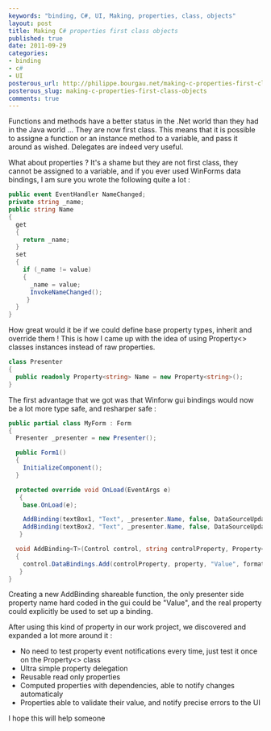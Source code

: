 ```yaml
---
keywords: "binding, C#, UI, Making, properties, class, objects"
layout: post
title: Making C# properties first class objects
published: true
date: 2011-09-29
categories:
- binding
- c#
- UI
posterous_url: http://philippe.bourgau.net/making-c-properties-first-class-objects
posterous_slug: making-c-properties-first-class-objects
comments: true
---
```

Functions and methods have a better status in the .Net world than they had in the Java world ... They are now first class. This means that it is possible to assigne a function or an instance method to a variable, and pass it around as wished. Delegates are indeed very useful.

What about properties ? It's a shame but they are not first class, they cannot be assigned to a variable, and if you ever used WinForms data bindings, I am sure you wrote the following quite a lot :

```c#
public event EventHandler NameChanged;
private string _name;
public string Name
{
  get
  {
    return _name;
  }
  set
  {
    if (_name != value)
    {
      _name = value;
      InvokeNameChanged();
     }
  }
}
```

How great would it be if we could define base property types, inherit and override them ! This is how I came up with the idea of using Property<> classes instances instead of raw properties.

```c#
class Presenter
{
  public readonly Property<string> Name = new Property<string>();
}
```

The first advantage that we got was that Winforw gui bindings would now be a lot more type safe, and resharper safe :

```c#
public partial class MyForm : Form
{
  Presenter _presenter = new Presenter();

  public Form1()
  {
    InitializeComponent();
  }

  protected override void OnLoad(EventArgs e)
   {
    base.OnLoad(e);

    AddBinding(textBox1, "Text", _presenter.Name, false, DataSourceUpdateMode.OnPropertyChanged);
    AddBinding(textBox2, "Text", _presenter.Name, false, DataSourceUpdateMode.OnPropertyChanged);
   }

  void AddBinding<T>(Control control, string controlProperty, Property<T> property, bool formattingEnabled, DataSourceUpdateMode dataSourceUpdateMode)
  {
    control.DataBindings.Add(controlProperty, property, "Value", formattingEnabled, dataSourceUpdateMode);
   }
}
```

Creating a new AddBinding shareable function, the only presenter side property name hard coded in the gui could be "Value", and the real property could explicitly be used to set up a binding.<p /> After using this kind of property in our work project, we discovered and expanded a lot more around it :


* No need to test property event notifications every time, just test it once on the Property<> class
* Ultra simple property delegation</li><li>Reusable read only properties
* Computed properties with dependencies, able to notify changes automaticaly
* Properties able to validate their value, and notify precise errors to the UI

I hope this will help someone
